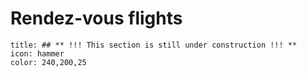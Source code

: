 # Rendez-vous flights
```ad-note
title: ## ** !!! This section is still under construction !!! **
icon: hammer
color: 240,200,25
```

<!-- Wakker section 15.1-15.4 -->

